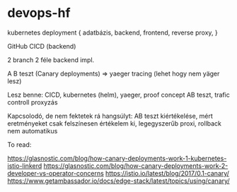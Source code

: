 # devops-hf

kubernetes deployment {
    adatbázis,
    backend,
    frontend,
    reverse proxy,
}

GitHub CICD (backend)

2 branch 2 féle backend impl.

A B teszt (Canary deployments) => yaeger tracing (lehet hogy nem yäger lesz)


Lesz benne: CICD, kubernetes (helm), yaeger, proof concept AB teszt, trafic controll proxyzás

Kapcsolodó, de nem fektetek rá hangsúlyt: AB teszt kiértékelése, mért eretményeket csak felszínesen értékelem ki, legegyszerűb proxi, rollback nem automatikus


To read:

https://glasnostic.com/blog/how-canary-deployments-work-1-kubernetes-istio-linkerd
https://glasnostic.com/blog/how-canary-deployments-work-2-developer-vs-operator-concerns
https://istio.io/latest/blog/2017/0.1-canary/
https://www.getambassador.io/docs/edge-stack/latest/topics/using/canary/
